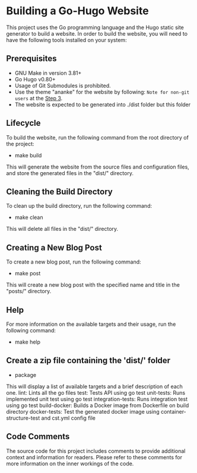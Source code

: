 # Building a Go-Hugo Website

This project uses the Go programming language and the Hugo static site
generator to build a website. In order to build the website, you will
need to have the following tools installed on your system:

## Prerequisites

- GNU Make in version 3.81+
- Go Hugo v0.80+
- Usage of Git Submodules is prohibited.
- Use the theme "ananke" for the website by following:
`Note for non-git users` at the
[Step 3](https://docs.edg.io/guides/sites_frameworks/getting_started/hugo).
- The website is expected to be generated into ./dist folder but this folder

## Lifecycle

To build the website, run the following command from the root directory
of the project:

- make build

This will generate the website from the source files and configuration
files, and store the generated files in the "dist/" directory.

## Cleaning the Build Directory

To clean up the build directory, run the following command:

- make clean

This will delete all files in the "dist/" directory.

## Creating a New Blog Post

To create a new blog post, run the following command:

- make post

This will create a new blog post with the specified name and title in
the "posts/" directory.

## Help

For more information on the available targets and their usage, run the
following command:

- make help

## Create a zip file containing the 'dist/' folder

- package

This will display a list of available targets and a brief description
of each one.
lint:    Lints all the go files 
test: Tests API using go test
unit-tests: Runs implemented unit test using go test
integration-tests: Runs integration test using go test
build-docker: Builds a Docker image from Dockerfile on build directory
docker-tests: Test the generated docker image using container-structure-test and cst.yml config file

## Code Comments

The source code for this project includes comments to provide additional
context and information for readers. Please refer to these comments for more
information on the inner workings of the code.
